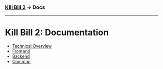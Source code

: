 ### [Kill Bill 2](../README.md) → Docs
---

# Kill Bill 2: Documentation
* [Technical Overview](overview.md)
* [Frontend](frontend/README.md)
* [Backend](backend/README.md)
* [Common](common/README.md)